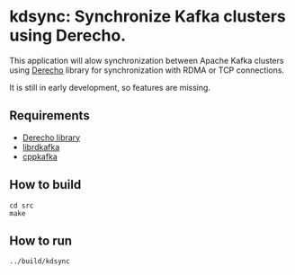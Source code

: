 # kdsync: Synchronize Kafka clusters using Derecho.
This application will alow synchronization between Apache Kafka clusters
using [Derecho](https://derecho-project.github.io/) library for synchronization 
with RDMA or TCP connections.

It is still in early development, so features are missing.


## Requirements
* [Derecho library](https://derecho-project.github.io/)
* [librdkafka](https://github.com/edenhill/librdkafka)
* [cppkafka](https://github.com/mfontanini/cppkafka)

## How to build
```
cd src
make
```

## How to run
```
../build/kdsync
```
